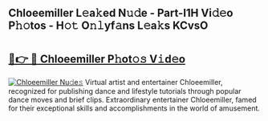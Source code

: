 ## Chloeemiller L𝚎a𝚔ed N𝚞𝚍e - Part-I1H Vi𝚍𝚎o P𝚑𝚘tos - H𝚘𝚝 O𝚗𝚕yf𝚊ns L𝚎a𝚔s KCvsO

# <h2><a href="http://kf6evh0.oniu.top/?m=Chloeemiller">🔗👉 🔴 Chloeemiller P𝚑ot𝚘𝚜 V𝚒d𝚎o</a></h2>

[![Chloeemiller Nu𝚍e𝚜](https://i.imgur.com/0qMVB7G.gif)](http://kf6evh0.oniu.top/?m=Chloeemiller)
Virtual artist and entertainer Chloeemiller, recognized for publishing dance and lifestyle tutorials through popular dance moves and brief clips. Extraordinary entertainer Chloeemiller, famed for their exceptional skills and accomplishments in the world of amusement.  

